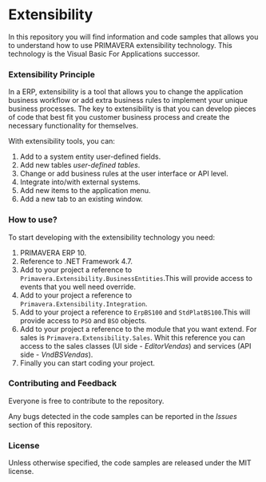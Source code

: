 # Extensibility

In this repository you will find information and code samples that allows you to understand how to use PRIMAVERA extensibility technology. This technology is the Visual Basic For Applications successor.

###  Extensibility Principle
In a ERP, extensibility is a tool that allows you to change the application business workflow or add extra business rules to implement your unique business processes.
The key to extensibility is that you can develop pieces of code that best fit you customer business process and create the necessary functionality for themselves.

With extensibility tools, you can:
1. Add to a system entity user-defined fields.
2. Add new tables *user-defined tables*.
3. Change or add business rules at the user interface or API level.
4. Integrate into/with external systems.
5. Add new items to the application menu.
6. Add a new tab to an existing window.

### How to use?
To start developing with the extensibility technology you need:

1. PRIMAVERA ERP 10.
2. Reference to .NET Framework 4.7.
3. Add to your project a reference to `Primavera.Extensibility.BusinessEntities`.This will provide access to events that you well need override.
4. Add to your project a reference to `Primavera.Extensibility.Integration`.
5. Add to your project a reference to `ErpBS100` and `StdPlatBS100`.This will provide access to `PSO` and `BSO` objects.
6. Add to your project a reference to the module that you want extend. For sales is `Primavera.Extensibility.Sales`. Whit this reference you can access to the sales classes (UI side - *EditorVendas*) and services (API side - *VndBSVendas*).
7. Finally you can start coding your project.

### Contributing and Feedback
Everyone is free to contribute to the repository.

Any bugs detected in the code samples can be reported in the *Issues* section of this repository.

### License
Unless otherwise specified, the code samples are released under the MIT license.
